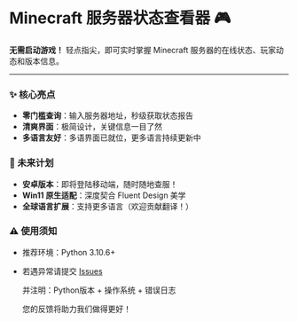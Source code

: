 # Minecraft 服务器状态查看器 🎮

**无需启动游戏！** 轻点指尖，即可实时掌握 Minecraft 服务器的在线状态、玩家动态和版本信息。

---

### ✨ 核心亮点
- **零门槛查询**：输入服务器地址，秒级获取状态报告
- **清爽界面**：极简设计，关键信息一目了然
- **多语言友好**：多语界面已就位，更多语言持续更新中

### 🚀 未来计划
- **安卓版本**：即将登陆移动端，随时随地查服！
- **Win11 原生适配**：深度契合 Fluent Design 美学
- **全球语言扩展**：支持更多语言（欢迎贡献翻译！）

### ⚠️ 使用须知

* 推荐环境：Python 3.10.6+
* 若遇异常请提交 [Issues](https://github.com/myworldzycpc/mcstatus-checker/issues)
  
  并注明：Python版本 + 操作系统 + 错误日志
  
  您的反馈将助力我们做得更好！
